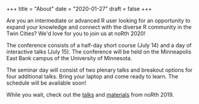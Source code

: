 +++
title = "About"
date = "2020-01-27"
draft = false
+++

Are you an intermediate or advanced R user looking for an opportunity to expand your knowledge and connect with the diverse R community in the Twin Cities? We'd love for you to join us at noRth 2020! 

The conference consists of a half-day short course (July 14) and a day of interactive talks (July 15). The conference will be held on the Minneapolis East Bank campus of the University of Minnesota.

The seminar day will consist of two plenary talks and breakout options for four additional talks. Bring your laptop and come ready to learn. The schedule will be available soon!

While you wait, check out the
<a href="https://www.youtube.com/playlist?list=PL7aOYMht_9VXse6izexC1sUBRUz_ZuRWV">talks</a>
and <a href="https://github.com/rnorthconference/2019Talks">materials</a> from noRth 2019.